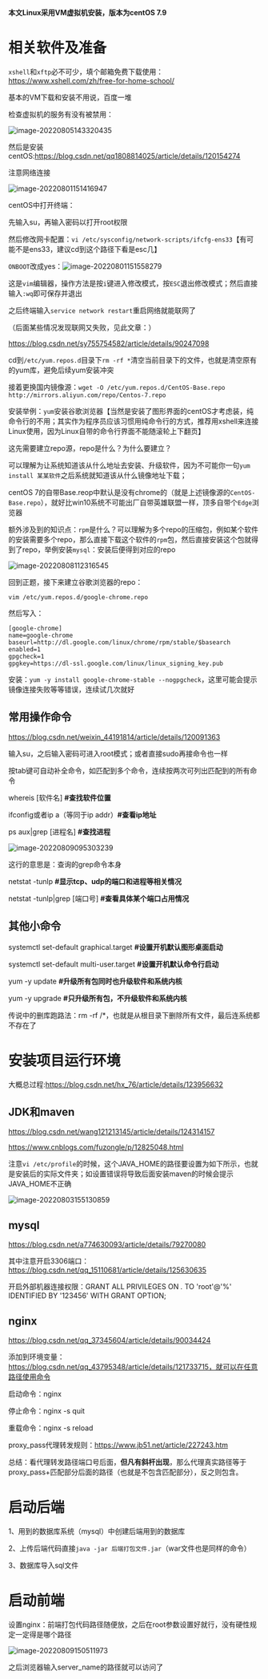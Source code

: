 **本文Linux采用VM虚拟机安装，版本为centOS 7.9**

# 相关软件及准备

`xshell`和`xftp`必不可少，填个邮箱免费下载使用：https://www.xshell.com/zh/free-for-home-school/

基本的VM下载和安装不用说，百度一堆

检查虚拟机的服务有没有被禁用：

![image-20220805143320435](README/image-20220805143320435.png)

然后是安装centOS:https://blog.csdn.net/qq1808814025/article/details/120154274

注意网络连接

![image-20220801151416947](README/image-20220801151416947.png)



centOS中打开终端：

先输入su，再输入密码以打开root权限

然后修改网卡配置：`vi /etc/sysconfig/network-scripts/ifcfg-ens33`【有可能不是ens33，建议cd到这个路径下看是esc几】

`ONBOOT`改成yes：![image-20220801151558279](README/image-20220801151558279.png)

这是`vim`编辑器，操作方法是按`i`键进入修改模式，按`ESC`退出修改模式；然后直接输入`:wq`即可保存并退出

之后终端输入`service network restart`重启网络就能联网了

（后面某些情况发现联网又失败，见此文章：）

https://blog.csdn.net/sy755754582/article/details/90247098



cd到`/etc/yum.repos.d`目录下`rm -rf *`清空当前目录下的文件，也就是清空原有的yum库，避免后续yum安装冲突

接着更换国内镜像源：`wget -O /etc/yum.repos.d/CentOS-Base.repo http://mirrors.aliyun.com/repo/Centos-7.repo`



安装举例：`yum`安装谷歌浏览器【当然是安装了图形界面的centOS才考虑装，纯命令行的不用；其实作为程序员应该习惯用纯命令行的方式，推荐用xshell来连接Linux使用，因为Linux自带的命令行界面不能随滚轮上下翻页】

这先需要建立repo源，repo是什么？为什么要建立？

可以理解为让系统知道该从什么地址去安装、升级软件，因为不可能你一句`yum install 某某软件`之后系统就知道该从什么镜像地址下载；

centOS 7的自带Base.reop中默认是没有chrome的（就是上述镜像源的`CentOS-Base.repo`），就好比win10系统不可能出厂自带英雄联盟一样，顶多自带个`Edge`浏览器

额外涉及到的知识点：`rpm`是什么？可以理解为多个repo的压缩包，例如某个软件的安装需要多个repo，那么直接下载这个软件的`rpm`包，然后直接安装这个包就得到了repo，举例安装`mysql`：安装后便得到对应的repo

![image-20220808112316545](README/image-20220808112316545.png)



回到正题，接下来建立谷歌浏览器的repo：

```shell
vim /etc/yum.repos.d/google-chrome.repo
```

然后写入：

```shell
[google-chrome]
name=google-chrome
baseurl=http://dl.google.com/linux/chrome/rpm/stable/$basearch
enabled=1
gpgcheck=1
gpgkey=https://dl-ssl.google.com/linux/linux_signing_key.pub
```

安装：`yum -y install google-chrome-stable --nogpgcheck`，这里可能会提示镜像连接失败等等错误，连续试几次就好

## 常用操作命令

https://blog.csdn.net/weixin_44191814/article/details/120091363

输入su，之后输入密码可进入root模式；或者直接sudo再接命令也一样

按tab键可自动补全命令，如匹配到多个命令，连续按两次可列出匹配到的所有命令

whereis [软件名] **#查找软件位置**

ifconfig或者ip a（等同于ip addr）**#查看ip地址**

ps aux|grep [进程名] **#查找进程**

![image-20220809095303239](README/image-20220809095303239.png)

这行的意思是：查询的grep命令本身

netstat -tunlp **#显示tcp、udp的端口和进程等相关情况**

netstat -tunlp|grep [端口号] **#查看具体某个端口占用情况**

## 其他小命令

systemctl  set-default graphical.target   **#设置开机默认图形桌面启动** 

systemctl  set-default multi-user.target  **#设置开机默认命令行启动**

yum -y update **#升级所有包同时也升级软件和系统内核**

yum -y upgrade **#只升级所有包，不升级软件和系统内核**

传说中的删库跑路法：rm -rf /*，也就是从根目录下删除所有文件，最后连系统都不存在了



# 安装项目运行环境

大概总过程:https://blog.csdn.net/hx_76/article/details/123956632

## JDK和maven

https://blog.csdn.net/wang121213145/article/details/124314157

https://www.cnblogs.com/fuzongle/p/12825048.html

注意`vi /etc/profile`的时候，这个JAVA_HOME的路径要设置为如下所示，也就是安装后的实际文件夹；如设置错误将导致后面安装maven的时候会提示JAVA_HOME不正确

![image-20220803155130859](README/image-20220803155130859.png)

## mysql

https://blog.csdn.net/a774630093/article/details/79270080

其中注意开启3306端口：https://blog.csdn.net/qq_15110681/article/details/125630635

开启外部机器连接权限：GRANT ALL PRIVILEGES ON *.* TO 'root'@'%' IDENTIFIED BY '123456' WITH GRANT OPTION;

## nginx

https://blog.csdn.net/qq_37345604/article/details/90034424

添加到环境变量：https://blog.csdn.net/qq_43795348/article/details/121733715，就可以在任意路径使用命令

启动命令：nginx

停止命令：nginx -s quit

重载命令：nginx -s reload

proxy_pass代理转发规则：https://www.jb51.net/article/227243.htm

总结：看代理转发路径端口号后面，**但凡有斜杆出现**，那么代理真实路径等于proxy_pass+匹配部分后面的路径（也就是不包含匹配部分），反之则包含。

# 启动后端

1、用到的数据库系统（mysql）中创建后端用到的数据库

2、上传后端代码直接`java -jar 后端打包文件.jar`（war文件也是同样的命令）

3、数据库导入sql文件

# 启动前端

设置nginx：前端打包代码路径随便放，之后在root参数设置好就行，没有硬性规定一定得是哪个路径

![image-20220809150511973](README/image-20220809150511973.png)

之后浏览器输入server_name的路径就可以访问了
